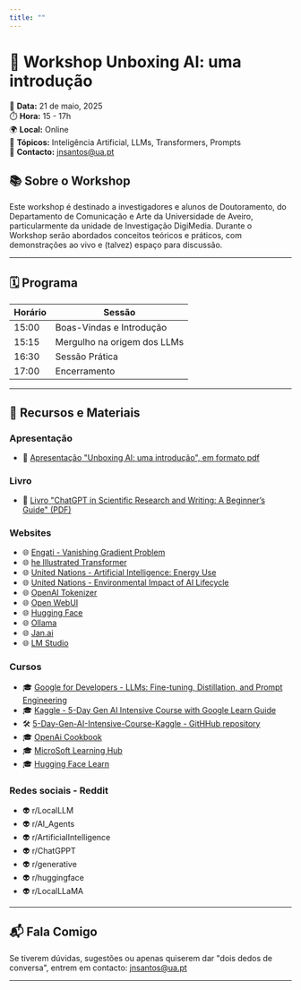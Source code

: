 ```yaml
---
title: ""
---
```


# 📝 Workshop Unboxing AI: uma introdução


📅 **Data:** 21 de maio, 2025  
⏱️ **Hora:** 15 - 17h  
🌍 **Local:** Online  
🎯 **Tópicos:** Inteligência Artificial, LLMs, Transformers, Prompts  
📩 **Contacto:** [jnsantos@ua.pt](mailto:jnsantos@ua.pt)  



## 📚 Sobre o Workshop

Este workshop é destinado a investigadores e alunos de Doutoramento, do Departamento de Comunicação e Arte da Universidade de Aveiro, particularmente da unidade de Investigação DigiMedia.
Durante o Workshop serão abordados conceitos teóricos e práticos, com demonstrações ao vivo e (talvez) espaço para discussão.

---

## 🗓️ Programa

| Horário | Sessão                                 |
| ------- | -------------------------------------- |
| 15:00   | Boas-Vindas e Introdução               |
| 15:15   | Mergulho na origem dos LLMs            |
| 16:30   | Sessão Prática                         |
| 17:00   | Encerramento                           |

---

## 📂 Recursos e Materiais

### Apresentação 
* 📄 [Apresentação "Unboxing AI:  uma introdução", em formato pdf](https://github.com/jnsantos/unboxing_ai/blob/main/Unboxing%20AI__%20uma%20introdu%C3%A7%C3%A3o.pdf)

### Livro
* 📑 [Livro "ChatGPT in Scientific Research and Writing: A Beginner’s Guide" (PDF)](https://www.researchgate.net/publication/384032901_ChatGPT_in_Scientific_Research_and_Writing_A_Beginner's_Guide)

### Websites
* 🌐 [Engati - Vanishing Gradient Problem](https://www.engati.com/glossary/vanishing-gradient-problem)
* 🌐 [he Illustrated Transformer](https://jalammar.github.io/illustrated-transformer/)
* 🌐 [United Nations - Artificial Intelligence: Energy Use](https://unric.org/en/artificial-intelligence-how-much-energy-does-ai-use/)
* 🌐 [United Nations - Environmental Impact of AI Lifecycle](https://wedocs.unep.org/20.500.11822/46288)
* 🌐 [OpenAI Tokenizer](https://platform.openai.com/tokenizer)
* 🌐 [Open WebUI](https://openwebui.com/)
* 🌐 [Hugging Face](https://huggingface.co/)
* 🌐 [Ollama](https://ollama.com/)
* 🌐 [Jan.ai](https://jan.ai/)
* 🌐 [LM Studio](https://lmstudio.ai/)

### Cursos
* 🎓 [Google for Developers - LLMs: Fine-tuning, Distillation, and Prompt Engineering](https://developers.google.com/machine-learning)
* 🎓 [Kaggle - 5-Day Gen AI Intensive Course with Google Learn Guide](https://www.kaggle.com/learn-guide/5-day-genai)  
* 🛠️ [5-Day-Gen-AI-Intensive-Course-Kaggle - GitHHub repository](https://github.com/phoenix0706/5-Day-Gen-AI-Intensive-Course-Kaggle/tree/master?tab=readme-ov-file)
* 🎓 [OpenAi Cookbook](https://cookbook.openai.com/)
* 🎓 [MicroSoft Learning Hub](https://learn.microsoft.com/en-us/ai/?tabs=developer)
* 🎓 [Hugging Face Learn](https://huggingface.co/learn)

### Redes sociais - Reddit
* 👽 r/LocalLLM  
* 👽 r/AI_Agents  
* 👽 r/ArtificialIntelligence  
* 👽 r/ChatGPPT  
* 👽 r/generative 
* 👽 r/huggingface  
* 👽 r/LocalLLaMA  

---

## 📬 Fala Comigo

Se tiverem dúvidas, sugestões ou apenas quiserem dar "dois dedos de conversa", entrem em contacto: [jnsantos@ua.pt](mailto:jnsantos.pt)

---

